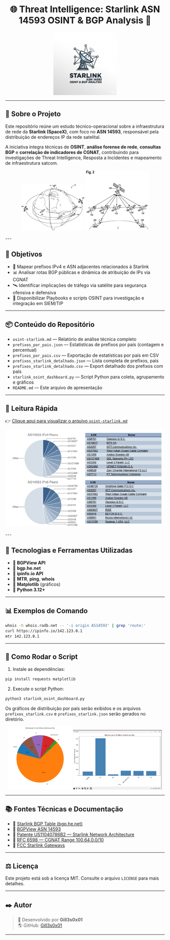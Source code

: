 
<h1 align="center">🌐 Threat Intelligence: Starlink ASN 14593 OSINT & BGP Analysis 📡</h1>

<p align="center">
  <img src="./assets//logo-star.png" alt="Starlink Logo" width="200"/>
</p>

---

## 📌 Sobre o Projeto

Este repositório reúne um estudo técnico-operacional sobre a infraestrutura de rede da **Starlink (SpaceX)**, com foco no **ASN 14593**, responsável pela distribuição de endereços IP da rede satelital.

A iniciativa integra técnicas de **OSINT**, **análise forense de rede**, **consultas BGP** e **correlação de indicadores de CGNAT**, contribuindo para investigações de Threat Intelligence, Resposta a Incidentes e mapeamento de infraestrutura satcom.
<p align="center">
  <img src="./assets/US11040786-20210622-D00000.png" alt="Saltcom" width="200"/>
  <img src="./assets/US11040786-20210622-D00002.png" alt="Saltcom" width="200"/>
</p>
---

## 🎯 Objetivos

- 📡 Mapear prefixos IPv4 e ASN adjacentes relacionados à Starlink
- 📊 Analisar rotas BGP públicas e dinâmica de atribuição de IPs via CGNAT
- 🛰️ Identificar implicações de tráfego via satélite para segurança ofensiva e defensiva
- 📝 Disponibilizar Playbooks e scripts OSINT para investigação e integração em SIEM/TIP

---

## 📦 Conteúdo do Repositório

- `osint-starlink.md` — Relatório de análise técnica completo
- `prefixos_por_pais.json` — Estatísticas de prefixos por país (contagem e percentual)
- `prefixos_por_pais.csv` — Exportação de estatísticas por país em CSV
- `prefixos_starlink_detalhado.json` — Lista completa de prefixos, país
- `prefixos_starlink_detalhado.csv` — Export detalhado dos prefixos com país
- `starlink_osint_dashboard.py` — Script Python para coleta, agrupamento e gráficos
- `README.md` — Este arquivo de apresentação

---

## 📖 Leitura Rápida

👉 [Clique aqui para visualizar o arquivo `osint-starlink.md`](./osint-starlink.md)

<p align="center">
  <img src="./assets/graphic.png" alt="Saltcom" width="600"/>
</p>
---

## 📡 Tecnologias e Ferramentas Utilizadas

- 📖 **BGPView API**
- 📖 **bgp.he.net**
- 📖 **ipinfo.io API**
- 📖 **MTR**, **ping**, **whois**
- 📖 **Matplotlib** (gráficos)
- 📖 **Python 3.12+**

---

## 📊 Exemplos de Comando

```bash
whois -h whois.radb.net -- '-i origin AS14593' | grep 'route:'
curl https://ipinfo.io/142.123.0.1
mtr 142.123.0.1
```

---

## 📜 Como Rodar o Script

1. Instale as dependências:

```bash
pip install requests matplotlib
```

2. Execute o script Python:

```bash
python3 starlink_osint_dashboard.py
```

Os gráficos de distribuição por país serão exibidos e os arquivos `prefixos_starlink.csv` e `prefixos_starlink.json` serão gerados no diretório.

<p align="center">
  <img src="./assets/Figure_1.png" alt="Saltcom" width="200"/>
  <img src="./assets/image.png" alt="Saltcom" width="280"/>
</p>

---

## 📚 Fontes Técnicas e Documentação

- 📑 [Starlink BGP Table (bgp.he.net)](https://bgp.he.net/AS14593)
- 📑 [BGPView ASN 14593](https://bgpview.io/asn/14593)
- 📑 [Patente US11040786B2 — Starlink Network Architecture](https://patents.google.com/patent/US11040786B2/en)
- 📑 [RFC 6598 — CGNAT Range 100.64.0.0/10](https://datatracker.ietf.org/doc/html/rfc6598)
- 📑 [FCC Starlink Gateways](https://fcc.report/FCC-ID/2AWHPR201)

---

## ⚖️ Licença

Este projeto está sob a licença MIT. Consulte o arquivo `LICENSE` para mais detalhes.

---

## ✒️ Autor

> 📡 Desenvolvido por **Gill3s0x01**  
> 🌎 GitHub: [Gill3s0x01](https://github.com/Gill3s0x01)

---
